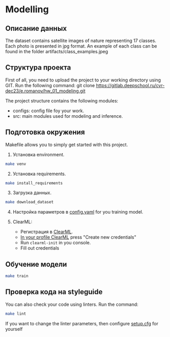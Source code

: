 # Modelling

## Описание данных
The dataset contains satellite images of nature representing 17 classes.  Each photo is presented in jpg format. An example of each class can be found in the folder artifacts/class_examples.jpeg

## Структура проекта
First of all, you need to upload the project to your working directory using GIT. 
Run the following command: git clone https://gitlab.deepschool.ru/cvr-dec23/e.romanov/hw_01_modeling.git

The project structure contains the following modules:

- configs: config file foy your work.
- src: main modules used for modeling and inference.

## Подготовка окружения
Makefile allows you to simply get started with this project.

1. Установка environment.
```bash
make venv
```

2. Установка requirements.
```bash
make install_requirements
```

3. Загрузка данных.
```bash
make download_dataset
```
4. Настройка параметров в [config.yaml](configs/config.yaml) for you training model.

5. ClearML:
    - Регистрация в [ClearML](https://app.community.clear.ml/).
    - [In your profile ClearML](https://app.community.clear.ml/profile) press "Create new credentials"
    - Run `clearml-init` in you console.
    - Fill out credentials

## Обучение модели

```bash
make train
```

## Проверка кода на styleguide
You can also check your code using linters. Run the command:

```bash
make lint 
```
If you want to change the linter parameters, then configure [setup.cfg](setup.cfg) for yourself

